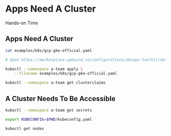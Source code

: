 <!-- .slide: class="center dark" -->
<!-- .slide: data-background="../img/background/hands-on.jpg" -->
# Apps Need A Cluster

<div class="label">Hands-on Time</div>


## Apps Need A Cluster

```bash
cat examples/k8s/gcp-gke-official.yaml

# Open https://marketplace.upbound.io/configurations/devops-toolkit/dot-kubernetes

kubectl --namespace a-team apply \
    --filename examples/k8s/gcp-gke-official.yaml

kubectl --namespace a-team get clusterclaims
```


## A Cluster Needs To Be Accessible

```bash
kubectl --namespace a-team get secrets

export KUBECONFIG=$PWD/kubeconfig.yaml

kubectl get nodes
```
